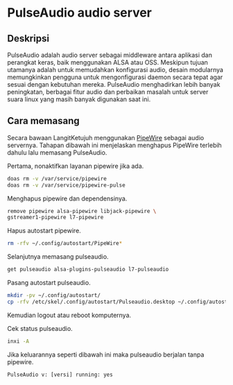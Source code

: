 # PulseAudio audio server

## Deskripsi

PulseAudio adalah audio server sebagai middleware antara aplikasi dan perangkat keras, baik menggunakan ALSA atau OSS. Meskipun tujuan utamanya adalah untuk memudahkan konfigurasi audio, desain modularnya memungkinkan pengguna untuk mengonfigurasi daemon secara tepat agar sesuai dengan kebutuhan mereka.
PulseAudio menghadirkan lebih banyak peningkatan, berbagai fitur audio dan perbaikan masalah untuk server suara linux yang masih banyak digunakan saat ini.

## Cara memasang

Secara bawaan LangitKetujuh menggunakan [PipeWire] sebagai audio servernya. Tahapan dibawah ini menjelaskan menghapus PipeWire terlebih dahulu lalu memasang PulseAudio.

Pertama, nonaktifkan layanan pipewire jika ada.

```sh
doas rm -v /var/service/pipewire
doas rm -v /var/service/pipewire-pulse
```

Menghapus pipewire dan dependensinya.

```sh
remove pipewire alsa-pipewire libjack-pipewire \
gstreamer1-pipewire l7-pipewire
```

Hapus autostart pipewire.

```sh
rm -rfv ~/.config/autostart/PipeWire*
```

Selanjutnya memasang pulseaudio.

```sh
get pulseaudio alsa-plugins-pulseaudio l7-pulseaudio
```

Pasang autostart pulseaudio.

```sh
mkdir -pv ~/.config/autostart/
cp -rfv /etc/skel/.config/autostart/Pulseaudio.desktop ~/.config/autostart/
```

Kemudian logout atau reboot komputernya.

Cek status pulseaudio.

```sh
inxi -A
```

Jika keluarannya seperti dibawah ini maka pulseaudio berjalan tanpa pipewire.

`PulseAudio v: [versi] running: yes`

[PipeWire]:pipewire.md
